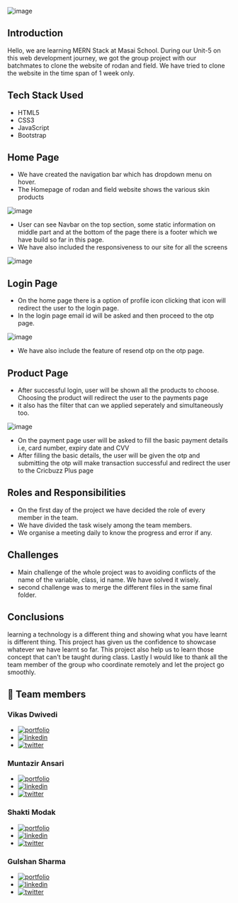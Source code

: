 ![image](https://dev.rodpub.com/images/214/786_main.jpg)

## Introduction

Hello, we are learning MERN Stack at Masai School. During our Unit-5 on this web development journey, we got the group project with our batchmates to clone the website of rodan and field. We have tried to clone the website in the time span of 1 week only.

## Tech Stack Used

- HTML5
- CSS3
- JavaScript
- Bootstrap

## Home Page

- We have created the navigation bar which has dropdown menu on hover.
- The Homepage of rodan and field website shows the various skin products

![image](https://user-images.githubusercontent.com/108894016/189495727-860ba43a-49ae-4476-9b37-620698750b77.png)

- User can see Navbar on the top section, some static information on middle part and at the bottom of the page there is a footer which we have build so far in this page.
- We have also included the responsiveness to our site for all the screens

![image](https://user-images.githubusercontent.com/108894016/189496051-8bd16afb-ff4c-4f5a-9e80-d28aba883e12.png)

## Login Page

- On the home page there is a option of profile icon clicking that icon will redirect the user to the login page.
- In the login page email id will be asked and then proceed to the otp page.

![image](https://user-images.githubusercontent.com/108894016/189495800-0dc6efdf-e1bf-4d0a-9556-ef7bb38b5f59.png)

- We have also include the feature of resend otp on the otp page.

## Product Page

- After successful login, user will be shown all the products to choose. Choosing the product will redirect the user to the payments page
- it also has the filter that can we applied seperately and simultaneously too.

![image](https://user-images.githubusercontent.com/108894016/189495910-f33c56df-5efa-4761-9db6-5472a41c4c90.png)


- On the payment page user will be asked to fill the basic payment details i.e, card number, expiry date and CVV 
- After filling the basic details, the user will be given the otp and submitting the otp will make transaction successful and redirect the user to the Cricbuzz Plus page


## Roles and Responsibilities

- On the first day of the project we have decided the role of every member in the team.
- We have divided the task wisely among the team members.
- We organise a meeting daily to know the progress and error if any.

## Challenges

- Main challenge of the whole project was to avoiding conflicts of the name of the variable, class, id name. We have solved it wisely.
- second challenge was to merge the different files in the same final folder.

## Conclusions

learning a technology is a different thing and showing what you have learnt is different thing. This project has given us the confidence to showcase whatever we have learnt so far. This project also help us to learn those concept that can't be taught during class. Lastly I would like to thank all the team member of the group who coordinate remotely and let the project go smoothly.

## 🔗 Team members

### Vikas Dwivedi
  - [![portfolio](https://img.shields.io/badge/Gmail-red?style=for-the-badge&logo=gmail&logoColor=white)](vickyserver22@gmail.com)
  - [![linkedin](https://img.shields.io/badge/linkedin-0A66C2?style=for-the-badge&logo=linkedin&logoColor=white)](https://www.linkedin.com/in/itsvikasdwivedi)
  - [![twitter](https://img.shields.io/badge/GitHub-1DA1F2?style=for-the-badge&logo=github&logoColor=white)](https://github.com/itsvikasdwivedi)

### Muntazir Ansari
  - [![portfolio](https://img.shields.io/badge/Gmail-red?style=for-the-badge&logo=gmail&logoColor=white)](mailto:vinaykhairnar9404@gmail.com)
  - [![linkedin](https://img.shields.io/badge/linkedin-0A66C2?style=for-the-badge&logo=linkedin&logoColor=white)](https://www.linkedin.com/in/vinaykhairnar)
  - [![twitter](https://img.shields.io/badge/GitHub-1DA1F2?style=for-the-badge&logo=github&logoColor=white)](https://github.com/Vinay-Khairnar)

### Shakti Modak
  - [![portfolio](https://img.shields.io/badge/Gmail-red?style=for-the-badge&logo=gmail&logoColor=white)](shaktimodak81@gmail.com)
  - [![linkedin](https://img.shields.io/badge/linkedin-0A66C2?style=for-the-badge&logo=linkedin&logoColor=white)](https://www.linkedin.com/in/shakti-modak-8709121ab)
  - [![twitter](https://img.shields.io/badge/GitHub-1DA1F2?style=for-the-badge&logo=github&logoColor=white)](https://github.com/shakti8210)

### Gulshan Sharma 
  - [![portfolio](https://img.shields.io/badge/Gmail-red?style=for-the-badge&logo=gmail&logoColor=white)](mailto:sharmagulshan252@gmail.com)
  - [![linkedin](https://img.shields.io/badge/linkedin-0A66C2?style=for-the-badge&logo=linkedin&logoColor=white)](https://www.linkedin.com/in/gulshan-sharma-397172184/)
  - [![twitter](https://img.shields.io/badge/GitHub-1DA1F2?style=for-the-badge&logo=github&logoColor=white)](https://github.com/Gulshan7777)
